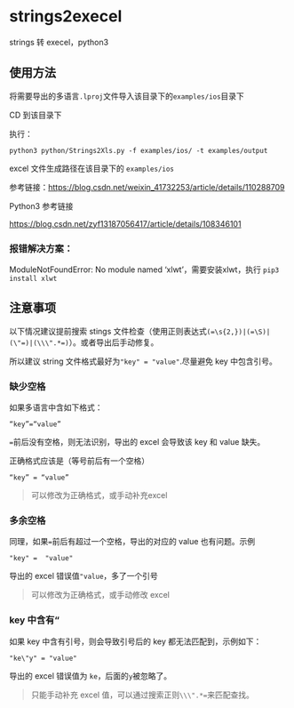 # strings2execel
strings 转 execel，python3

## 使用方法

将需要导出的多语言`.lproj`文件导入该目录下的`examples/ios`目录下

CD 到该目录下

执行：

``` shell
python3 python/Strings2Xls.py -f examples/ios/ -t examples/output
```

excel 文件生成路径在该目录下的 `examples/ios`

参考链接：https://blog.csdn.net/weixin_41732253/article/details/110288709

Python3 参考链接

https://blog.csdn.net/zyf13187056417/article/details/108346101

### 报错解决方案：

ModuleNotFoundError: No module named ‘xlwt’，需要安装xlwt，执行 `pip3 install xlwt`

## 注意事项

以下情况建议提前搜索 stings 文件检查（使用正则表达式`(=\s{2,})|(=\S)|(\"=)|(\\\".*=)`）。或者导出后手动修复。

所以建议 string 文件格式最好为`"key" = "value"`.尽量避免 key 中包含引号。

### 缺少空格

如果多语言中含如下格式：

```shell
“key”=“value”
```

`=`前后没有空格，则无法识别，导出的 excel 会导致该 key 和 value 缺失。

正确格式应该是（等号前后有一个空格）

```shell
“key” = “value”
```

> 可以修改为正确格式，或手动补充excel

### 多余空格

同理，如果`=`前后有超过一个空格，导出的对应的 value 也有问题。示例

``` shell
"key" =  "value"
```

导出的 excel 错误值`"value`，多了一个引号

> 可以修改为正确格式，或手动修改 excel

### key 中含有“

如果 key 中含有引号，则会导致引号后的 key 都无法匹配到，示例如下：

```shell 
"ke\"y" = "value"
```

导出的 excel 错误值为 `ke`，后面的`y`被忽略了。

> 只能手动补充 excel 值，可以通过搜索正则`\\\".*=`来匹配查找。



